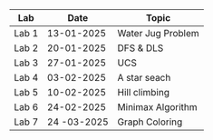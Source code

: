 | Lab   | Date        | Topic             |
| ----- | ----------- | ----------------- |
| Lab 1 | 13-01-2025  | Water Jug Problem |
| Lab 2 | 20-01-2025  | DFS & DLS         |
| Lab 3 | 27-01-2025  | UCS               |
| Lab 4 | 03-02-2025  | A star seach      |
| Lab 5 | 10-02-2025  | Hill climbing     |
| Lab 6 | 24-02-2025  | Minimax Algorithm |
| Lab 7 | 24 -03-2025 | Graph Coloring    |

